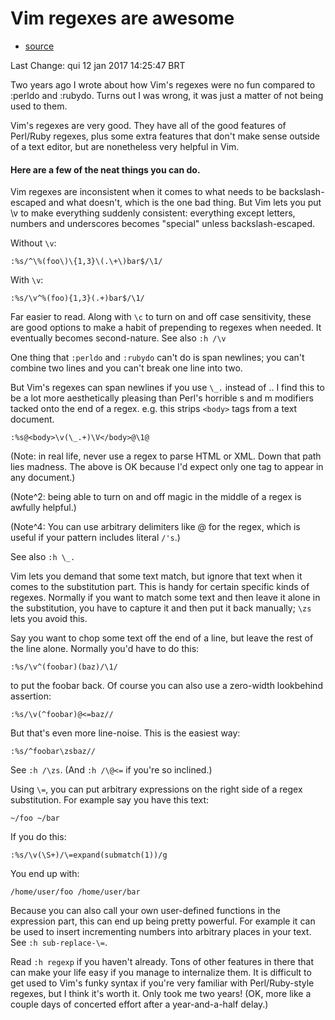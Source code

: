 # Vim regexes are awesome
* [source](http://briancarper.net/blog/448.html)

Last Change: qui 12 jan 2017 14:25:47 BRT

Two years ago I wrote about how Vim's regexes were no fun compared to :perldo
and :rubydo. Turns out I was wrong, it was just a matter of not being used to
them.

Vim's regexes are very good. They have all of the good features of Perl/Ruby
regexes, plus some extra features that don't make sense outside of a text
editor, but are nonetheless very helpful in Vim.

#### Here are a few of the neat things you can do.

Vim regexes are inconsistent when it comes to what needs to be
backslash-escaped and what doesn't, which is the one bad thing. But Vim lets
you put \v to make everything suddenly consistent: everything except letters,
numbers and underscores becomes "special" unless backslash-escaped.

Without `\v`:

``` vim
:%s/^\%(foo\)\{1,3}\(.\+\)bar$/\1/
```

With `\v`:

``` vim
:%s/\v^%(foo){1,3}(.+)bar$/\1/
```

Far easier to read. Along with `\c` to turn on and off case sensitivity, these
are good options to make a habit of prepending to regexes when needed. It
eventually becomes second-nature. See also `:h /\v`

One thing that `:perldo` and `:rubydo` can't do is span newlines; you can't combine
two lines and you can't break one line into two.

But Vim's regexes can span newlines if you use `\_.` instead of .. I find this to
be a lot more aesthetically pleasing than Perl's horrible s and m modifiers
tacked onto the end of a regex. e.g. this strips `<body>` tags from a text
document.

``` vim
:%s@<body>\v(\_.+)\V</body>@\1@
```

(Note: in real life, never use a regex to parse HTML or XML. Down that path
lies madness. The above is OK because I'd expect only one <body> tag to appear
in any document.)

(Note^2: being able to turn on and off magic in the middle of a regex is
awfully helpful.)

(Note^4: You can use arbitrary delimiters like @ for the regex, which is useful
if your pattern includes literal `/'s`.)

See also `:h \_.`

Vim lets you demand that some text match, but ignore that text when it comes to
the substitution part. This is handy for certain specific kinds of regexes.
Normally if you want to match some text and then leave it alone in the
substitution, you have to capture it and then put it back manually; `\zs` lets
you avoid this.

Say you want to chop some text off the end of a line, but leave the rest of the
line alone. Normally you'd have to do this:

``` vim
:%s/\v^(foobar)(baz)/\1/
```

to put the foobar back. Of course you can also use a zero-width lookbehind assertion:

``` vim
:%s/\v(^foobar)@<=baz//
```

But that's even more line-noise. This is the easiest way:

``` vim
:%s/^foobar\zsbaz//
```

See `:h /\zs`. (And `:h /\@<=` if you're so inclined.)

Using `\=`, you can put arbitrary expressions on the right side of a regex
substitution. For example say you have this text:

``` vim
~/foo ~/bar
```

If you do this:

``` vim
:%s/\v(\S+)/\=expand(submatch(1))/g
```

You end up with:

``` vim
/home/user/foo /home/user/bar
```

Because you can also call your own user-defined functions in the expression
part, this can end up being pretty powerful. For example it can be used to
insert incrementing numbers into arbitrary places in your text. See `:h sub-replace-\=`.

Read `:h regexp` if you haven't already. Tons of other features in there that can
make your life easy if you manage to internalize them. It is difficult to get
used to Vim's funky syntax if you're very familiar with Perl/Ruby-style
regexes, but I think it's worth it. Only took me two years! (OK, more like a
couple days of concerted effort after a year-and-a-half delay.)

